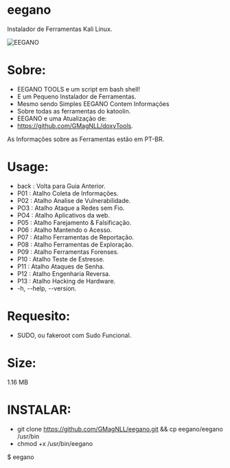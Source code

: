 # eegano
Instalador de Ferramentas Kali Linux.

![EEGANO](https://user-images.githubusercontent.com/25424970/181652631-aa05fdd5-ba59-422d-989d-4144c7cc6181.png)

# Sobre:
- EEGANO TOOLS e um script em bash shell!
- E um Pequeno Instalador de Ferramentas.
- Mesmo sendo Simples EEGANO Contem Informações
- Sobre todas as ferramentas do katoolin.
- EEGANO e uma Atualização de:
- https://github.com/GMagNLL/doxyTools.

As Informações sobre as Ferramentas estão em PT-BR.

# Usage:
- back : Volta para Guia Anterior.
- P01 : Atalho Coleta de Informações.
- P02 : Atalho Analise de Vulnerabilidade.
- PO3 : Atalho Ataque a Redes sem Fio.
- PO4 : Atalho Aplicativos da web.
- P05 : Atalho Farejamento & Falsificação.
- P06 : Atalho Mantendo o Acesso.
- P07 : Atalho Ferramentas de Reportação.
- P08 : Atalho Ferramentas de Exploração.
- P09 : Atalho Ferramentas Forenses.
- P10 : Atalho Teste de Estresse.
- P11 : Atalho Ataques de Senha.
- P12 : Atalho Engenharia Reversa.
- P13 : Atalho Hacking de Hardware.
- -h, --help, --version.

# Requesito:
- SUDO, ou fakeroot com Sudo Funcional.

# Size:
1.16 MB

# INSTALAR:

- git clone https://github.com/GMagNLL/eegano.git && cp eegano/eegano /usr/bin
- chmod +x /usr/bin/eegano

$ eegano
